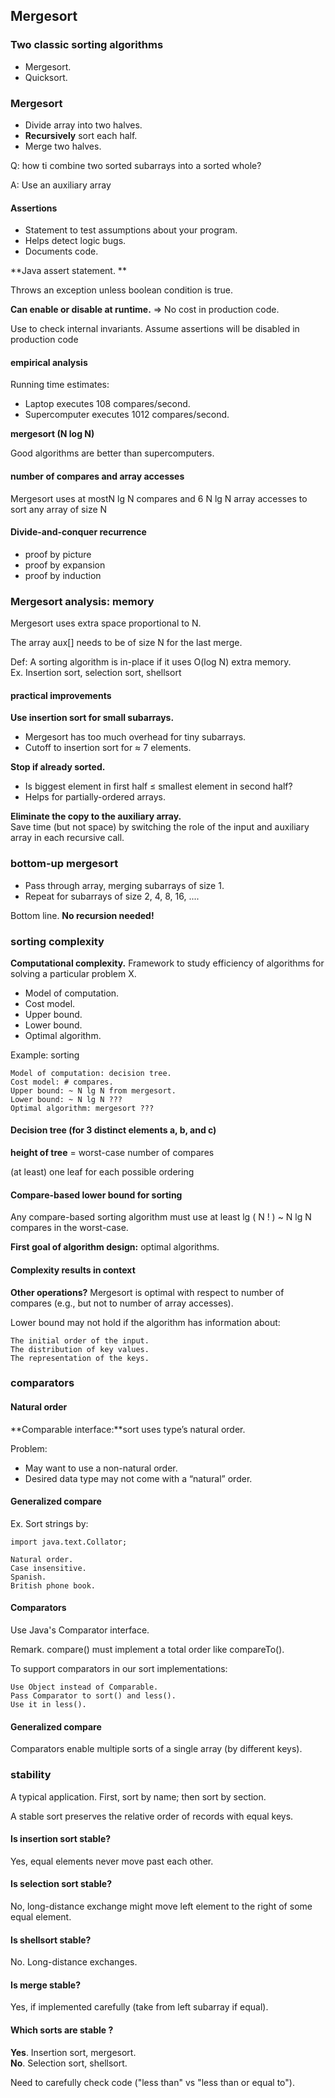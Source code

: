 ## Mergesort

### Two classic sorting algorithms
* Mergesort.
* Quicksort.

### Mergesort

* Divide array into two halves. 
* **Recursively** sort each half. 
* Merge two halves.

Q: how ti combine two sorted subarrays into a sorted whole?

A: Use an auxiliary array

#### Assertions

* Statement to test assumptions about your program.
* Helps detect logic bugs.
* Documents code.

**Java assert statement. **

Throws an exception unless boolean condition is true.

**Can enable or disable at runtime.** ⇒ No cost in production code.

Use to check internal invariants. Assume assertions will be disabled in production code 

#### empirical analysis

Running time estimates:* Laptop executes 108 compares/second.
* Supercomputer executes 1012 compares/second.

**mergesort (N log N)**

Good algorithms are better than supercomputers.

#### number of compares and array accesses

Mergesort uses at mostN lg N compares and 6 N lg N array accesses to sort any array of size N

#### Divide-and-conquer recurrence
* proof by picture
* proof by expansion
* proof by induction

### Mergesort analysis: memory
Mergesort uses extra space proportional to N.

The array aux[] needs to be of size N for the last merge.

Def: A sorting algorithm is in-place if it uses O(log N) extra memory.<br>
Ex. Insertion sort, selection sort, shellsort

#### practical improvements
**Use insertion sort for small subarrays.*** Mergesort has too much overhead for tiny subarrays. 
* Cutoff to insertion sort for ≈ 7 elements.

**Stop if already sorted.**

* Is biggest element in first half ≤ smallest element in second half?
* Helps for partially-ordered arrays.

**Eliminate the copy to the auxiliary array.** <br>Save time (but not space) by switching the role of the input and auxiliary array in each recursive call.

### bottom-up mergesort
* Pass through array, merging subarrays of size 1. 
* Repeat for subarrays of size 2, 4, 8, 16, ....

Bottom line. **No recursion needed!**

### sorting complexity

**Computational complexity.** Framework to study efficiency of algorithms for solving a particular problem X.

* Model of computation.
* Cost model.
* Upper bound.
* Lower bound. 
* Optimal algorithm.

Example: sorting

```
Model of computation: decision tree. 
Cost model: # compares.Upper bound: ~ N lg N from mergesort.
Lower bound: ~ N lg N ???Optimal algorithm: mergesort ???
```

#### Decision tree (for 3 distinct elements a, b, and c)

**height of tree** =  worst-case number of compares

(at least) one leaf for each possible ordering

#### Compare-based lower bound for sorting

Any compare-based sorting algorithm must use at least  lg ( N ! ) ~ N lg N compares in the worst-case.

**First goal of algorithm design:** optimal algorithms.

#### Complexity results in context

**Other operations?** Mergesort is optimal with respect to number of compares (e.g., but not to number of array accesses).

Lower bound may not hold if the algorithm has information about:

```
The initial order of the input. 
The distribution of key values. 
The representation of the keys.
```

### comparators

#### Natural order

**Comparable interface:**sort uses type’s natural order.

Problem:

* May want to use a non-natural order.
* Desired data type may not come with a “natural” order.

#### Generalized compare

Ex. Sort strings by:

```
import java.text.Collator;

Natural order.
Case insensitive. 
Spanish.British phone book.
```

#### Comparators
Use Java's Comparator interface.Remark. compare() must implement a total order like compareTo().

To support comparators in our sort implementations:

```
Use Object instead of Comparable. 
Pass Comparator to sort() and less().
Use it in less().
```

#### Generalized compare
Comparators enable multiple sorts of a single array (by different keys).

### stability
A typical application. First, sort by name; then sort by section.

A stable sort preserves the relative order of records with equal keys.

#### Is insertion sort stable?
Yes, equal elements never move past each other.

#### Is selection sort stable?
No, long-distance exchange might move left element to the right  of some equal element.

#### Is shellsort stable?
No. Long-distance exchanges.

#### Is merge stable?
Yes, if implemented carefully (take from left subarray if equal).

#### Which sorts are stable ?

**Yes**. Insertion sort, mergesort.<br>**No**. Selection sort, shellsort.

Need to carefully check code ("less than" vs "less than or equal to").